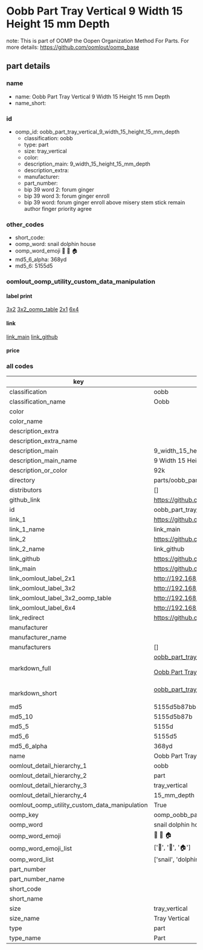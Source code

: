 # Oobb Part Tray Vertical 9 Width 15 Height 15 mm Depth  

note: This is part of OOMP the Oopen Organization Method For Parts. For more details: https://github.com/oomlout/oomp_base

##  part details
  







### name
* name: Oobb Part Tray Vertical 9 Width 15 Height 15 mm Depth
* name_short: 
### id
* oomp_id: oobb_part_tray_vertical_9_width_15_height_15_mm_depth
  * classification: oobb
  * type: part
  * size: tray_vertical
  * color: 
  * description_main: 9_width_15_height_15_mm_depth
  * description_extra: 
  * manufacturer: 
  * part_number: 
  * bip 39 word 2: forum ginger
  * bip 39 word 3: forum ginger enroll
  * bip 39 word: forum ginger enroll above misery stem stick remain author finger priority agree

### other_codes
* short_code: 
* oomp_word: snail dolphin house
* oomp_word_emoji :snail: :dolphin: :house:
* md5_6_alpha: 368yd
* md5_6: 5155d5






### oomlout_oomp_utility_custom_data_manipulation
#### label print
[3x2](http://192.168.1.245:1112/?label=oomp%20368yd)
[3x2_oomp_table](http://192.168.1.108:1112/?label=oomp%20368yd)
[2x1](http://192.168.1.242:1112/?label=oomp%20368yd)
[6x4](http://192.168.1.55:1112/?label=oomp%20368yd)    

#### link

[link_main](https://github.com/oomlout/oomlout_oomp_version_1_messy/tree/main/parts/oobb_part_tray_vertical_9_width_15_height_15_mm_depth) [link_github](https://github.com/oomlout/oomlout_oomp_version_1_messy/tree/main/parts/oobb_part_tray_vertical_9_width_15_height_15_mm_depth)                             

#### price







### all codes 
| key | value |  
| --- | --- |  
| classification | oobb |  
| classification_name | Oobb |  
| color |  |  
| color_name |  |  
| description_extra |  |  
| description_extra_name |  |  
| description_main | 9_width_15_height_15_mm_depth |  
| description_main_name | 9 Width 15 Height 15 mm Depth |  
| description_or_color | 92k |  
| directory | parts/oobb_part_tray_vertical_9_width_15_height_15_mm_depth |  
| distributors | [] |  
| github_link | https://github.com/oomlout/oomlout_oomp_part_src/tree/main/parts/oobb_part_tray_vertical_9_width_15_height_15_mm_depth |  
| id | oobb_part_tray_vertical_9_width_15_height_15_mm_depth |  
| link_1 | https://github.com/oomlout/oomlout_oomp_version_1_messy/tree/main/parts/oobb_part_tray_vertical_9_width_15_height_15_mm_depth |  
| link_1_name | link_main |  
| link_2 | https://github.com/oomlout/oomlout_oomp_version_1_messy/tree/main/parts/oobb_part_tray_vertical_9_width_15_height_15_mm_depth |  
| link_2_name | link_github |  
| link_github | https://github.com/oomlout/oomlout_oomp_version_1_messy/tree/main/parts/oobb_part_tray_vertical_9_width_15_height_15_mm_depth |  
| link_main | https://github.com/oomlout/oomlout_oomp_version_1_messy/tree/main/parts/oobb_part_tray_vertical_9_width_15_height_15_mm_depth |  
| link_oomlout_label_2x1 | http://192.168.1.242:1112/?label=oomp%20368yd |  
| link_oomlout_label_3x2 | http://192.168.1.245:1112/?label=oomp%20368yd |  
| link_oomlout_label_3x2_oomp_table | http://192.168.1.108:1112/?label=oomp%20368yd |  
| link_oomlout_label_6x4 | http://192.168.1.55:1112/?label=oomp%20368yd |  
| link_redirect | https://github.com/oomlout/oomlout_oomp_version_1_messy/tree/main/parts/oobb_part_tray_vertical_9_width_15_height_15_mm_depth |  
| manufacturer |  |  
| manufacturer_name |  |  
| manufacturers | [] |  
| markdown_full | [oobb_part_tray_vertical_9_width_15_height_15_mm_depth](none)<br>[](none)<br>[Oobb Part Tray Vertical 9 Width 15 Height 15 Mm Depth](none)<br><br> |  
| markdown_short | [oobb_part_tray_vertical_9_width_15_height_15_mm_depth](none)<br><br> |  
| md5 | 5155d5b87bb59ab75546d008965882dd |  
| md5_10 | 5155d5b87b |  
| md5_5 | 5155d |  
| md5_6 | 5155d5 |  
| md5_6_alpha | 368yd |  
| name | Oobb Part Tray Vertical 9 Width 15 Height 15 mm Depth |  
| oomlout_detail_hierarchy_1 | oobb |  
| oomlout_detail_hierarchy_2 | part |  
| oomlout_detail_hierarchy_3 | tray_vertical |  
| oomlout_detail_hierarchy_4 | 15_mm_depth |  
| oomlout_oomp_utility_custom_data_manipulation | True |  
| oomp_key | oomp_oobb_part_tray_vertical_9_width_15_height_15_mm_depth |  
| oomp_word | snail dolphin house |  
| oomp_word_emoji | :snail: :dolphin: :house: |  
| oomp_word_emoji_list | [':snail:', ':dolphin:', ':house:'] |  
| oomp_word_list | ['snail', 'dolphin', 'house'] |  
| part_number |  |  
| part_number_name |  |  
| short_code |  |  
| short_name |  |  
| size | tray_vertical |  
| size_name | Tray Vertical |  
| type | part |  
| type_name | Part |  

